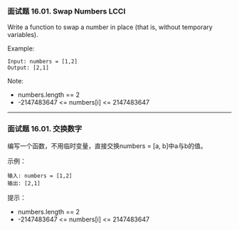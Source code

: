 ### 面试题 16.01. Swap Numbers LCCI
Write a function to swap a number in place (that is, without temporary variables).

Example:

	Input: numbers = [1,2]
	Output: [2,1]

Note:

* numbers.length == 2
* -2147483647 <= numbers[i] <= 2147483647

----

### 面试题 16.01. 交换数字
编写一个函数，不用临时变量，直接交换numbers = [a, b]中a与b的值。

示例：

	输入: numbers = [1,2]
	输出: [2,1]

提示：

* numbers.length == 2
* -2147483647 <= numbers[i] <= 2147483647

